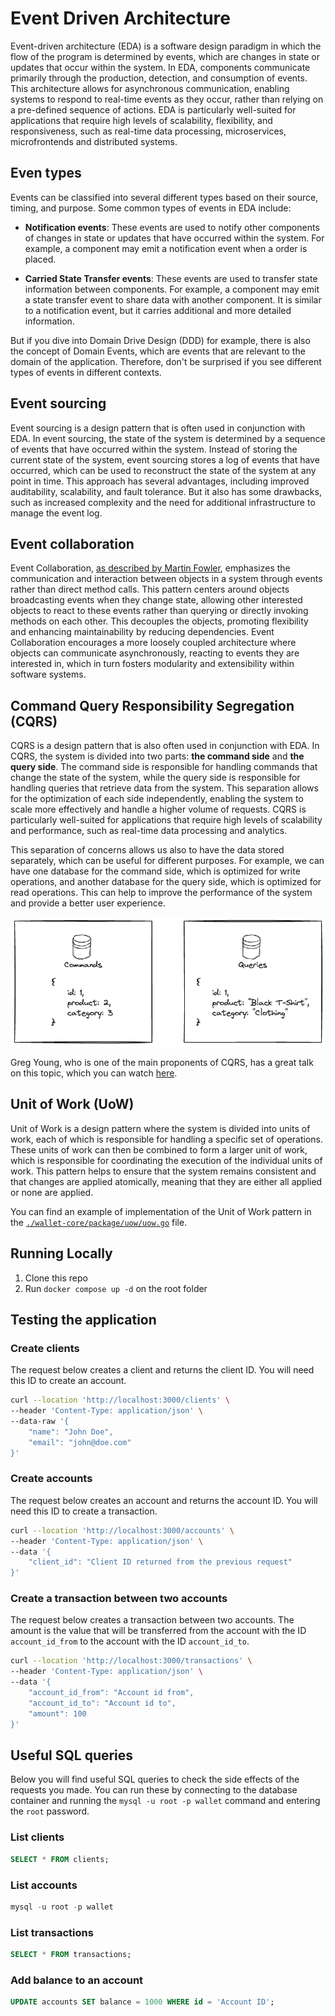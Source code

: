 # Event Driven Architecture

Event-driven architecture (EDA) is a software design paradigm in which the flow of the program is determined by events, which are changes in state or updates that occur within the system. In EDA, components communicate primarily through the production, detection, and consumption of events. This architecture allows for asynchronous communication, enabling systems to respond to real-time events as they occur, rather than relying on a pre-defined sequence of actions. EDA is particularly well-suited for applications that require high levels of scalability, flexibility, and responsiveness, such as real-time data processing, microservices, microfrontends and distributed systems.

## Even types

Events can be classified into several different types based on their source, timing, and purpose. Some common types of events in EDA include:

- **Notification events**: These events are used to notify other components of changes in state or updates that have occurred within the system. For example, a component may emit a notification event when a order is placed.

- **Carried State Transfer events**: These events are used to transfer state information between components. For example, a component may emit a state transfer event to share data with another component. It is similar to a notification event, but it carries additional and more detailed information.

But if you dive into Domain Drive Design (DDD) for example, there is also the concept of Domain Events, which are events that are relevant to the domain of the application. Therefore, don't be surprised if you see different types of events in different contexts.

## Event sourcing

Event sourcing is a design pattern that is often used in conjunction with EDA. In event sourcing, the state of the system is determined by a sequence of events that have occurred within the system. Instead of storing the current state of the system, event sourcing stores a log of events that have occurred, which can be used to reconstruct the state of the system at any point in time. This approach has several advantages, including improved auditability, scalability, and fault tolerance. But it also has some drawbacks, such as increased complexity and the need for additional infrastructure to manage the event log.

## Event collaboration

Event Collaboration, [as described by Martin Fowler](https://martinfowler.com/eaaDev/EventCollaboration.html), emphasizes the communication and interaction between objects in a system through events rather than direct method calls. This pattern centers around objects broadcasting events when they change state, allowing other interested objects to react to these events rather than querying or directly invoking methods on each other. This decouples the objects, promoting flexibility and enhancing maintainability by reducing dependencies. Event Collaboration encourages a more loosely coupled architecture where objects can communicate asynchronously, reacting to events they are interested in, which in turn fosters modularity and extensibility within software systems.

## Command Query Responsibility Segregation (CQRS)

CQRS is a design pattern that is also often used in conjunction with EDA. In CQRS, the system is divided into two parts: **the command side** and **the query side**. The command side is responsible for handling commands that change the state of the system, while the query side is responsible for handling queries that retrieve data from the system. This separation allows for the optimization of each side independently, enabling the system to scale more effectively and handle a higher volume of requests. CQRS is particularly well-suited for applications that require high levels of scalability and performance, such as real-time data processing and analytics.

This separation of concerns allows us also to have the data stored separately, which can be useful for different purposes. For example, we can have one database for the command side, which is optimized for write operations, and another database for the query side, which is optimized for read operations. This can help to improve the performance of the system and provide a better user experience.

![Separation of database example](./docs/images/separation.png)

Greg Young, who is one of the main proponents of CQRS, has a great talk on this topic, which you can watch [here](https://www.youtube.com/watch?v=JHGkaShoyNs).

## Unit of Work (UoW)

Unit of Work is a design pattern where the system is divided into units of work, each of which is responsible for handling a specific set of operations. These units of work can then be combined to form a larger unit of work, which is responsible for coordinating the execution of the individual units of work. This pattern helps to ensure that the system remains consistent and that changes are applied atomically, meaning that they are either all applied or none are applied.

You can find an example of implementation of the Unit of Work pattern in the [`./wallet-core/package/uow/uow.go`](./wallet-core/package/uow/uow.go) file. 

## Running Locally

1. Clone this repo
1. Run `docker compose up -d` on the root folder

## Testing the application

### Create clients

The request below creates a client and returns the client ID. You will need this ID to create an account.

```bash
curl --location 'http://localhost:3000/clients' \
--header 'Content-Type: application/json' \
--data-raw '{
    "name": "John Doe",
    "email": "john@doe.com"
}'
```

### Create accounts

The request below creates an account and returns the account ID. You will need this ID to create a transaction.

```bash
curl --location 'http://localhost:3000/accounts' \
--header 'Content-Type: application/json' \
--data '{
    "client_id": "Client ID returned from the previous request"
}'
```

### Create a transaction between two accounts

The request below creates a transaction between two accounts. The amount is the value that will be transferred from the account with the ID `account_id_from` to the account with the ID `account_id_to`.

```bash
curl --location 'http://localhost:3000/transactions' \
--header 'Content-Type: application/json' \
--data '{
    "account_id_from": "Account id from",
    "account_id_to": "Account id to",
    "amount": 100
}'
```

## Useful SQL queries

Below you will find useful SQL queries to check the side effects of the requests you made. You can run these by connecting to the database container and running the `mysql -u root -p wallet` command and entering the `root` password. 

### List clients

```sql
SELECT * FROM clients;
```

### List accounts

```sql
mysql -u root -p wallet
```

### List transactions

```sql
SELECT * FROM transactions;
```

### Add balance to an account

```sql
UPDATE accounts SET balance = 1000 WHERE id = 'Account ID';
```


















